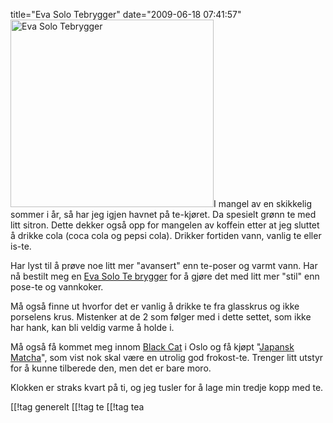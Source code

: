 title="Eva Solo Tebrygger"
date="2009-06-18 07:41:57"
<img src="http://pjatt.net/images/2009/06/evasolo.jpg" alt="Eva Solo Tebrygger" title="Eva Solo Tebrygger" width="325" height="300" class="alignleft size-full wp-image-877"  />I mangel av en skikkelig sommer i år, så har jeg igjen havnet på te-kjøret. Da spesielt grønn te med litt sitron. Dette dekker også opp for mangelen av koffein etter at jeg sluttet å drikke cola (coca cola og pepsi cola). Drikker fortiden vann, vanlig te eller is-te.

Har lyst til å prøve noe litt mer "avansert" enn te-poser og varmt vann. Har nå bestilt meg en <a href="http://www.evasolo.com/products-teamaker.html">Eva Solo Te brygger</a> for å gjøre det med litt mer "stil" enn pose-te og vannkoker.

Må også finne ut hvorfor det er vanlig å drikke te fra glasskrus og ikke porselens krus. Mistenker at de 2 som følger med i dette settet, som ikke har hank, kan bli veldig varme å holde i.

Må også få kommet meg innom <a href="http://www.black-cat.no/">Black Cat</a> i Oslo og få kjøpt "<a href="http://www.black-cat.no/produkt.asp?p=19535&c2=124&c=112&navn=Gr%F8nn%20te&kategori=Te">Japansk Matcha</a>", som vist nok skal være en utrolig god frokost-te. Trenger litt utstyr for å kunne tilberede den, men det er bare moro.

Klokken er straks kvart på ti, og jeg tusler for å lage min tredje kopp med te.

[[!tag  generelt
[[!tag  te
[[!tag  tea
